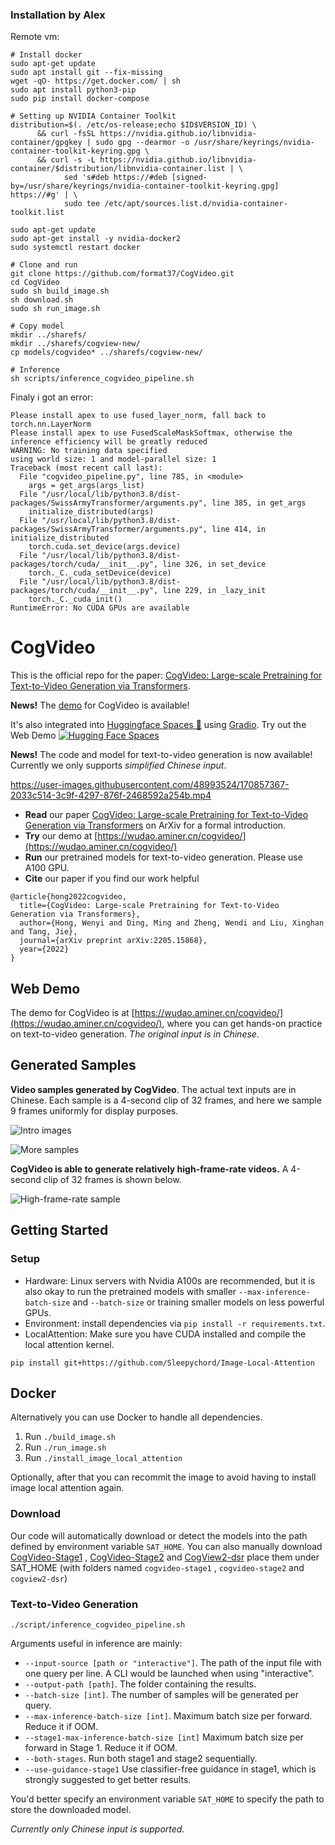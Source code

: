 ### Installation by Alex
Remote vm:
```
# Install docker
sudo apt-get update
sudo apt install git --fix-missing
wget -qO- https://get.docker.com/ | sh
sudo apt install python3-pip
sudo pip install docker-compose

# Setting up NVIDIA Container Toolkit
distribution=$(. /etc/os-release;echo $ID$VERSION_ID) \
      && curl -fsSL https://nvidia.github.io/libnvidia-container/gpgkey | sudo gpg --dearmor -o /usr/share/keyrings/nvidia-container-toolkit-keyring.gpg \
      && curl -s -L https://nvidia.github.io/libnvidia-container/$distribution/libnvidia-container.list | \
            sed 's#deb https://#deb [signed-by=/usr/share/keyrings/nvidia-container-toolkit-keyring.gpg] https://#g' | \
            sudo tee /etc/apt/sources.list.d/nvidia-container-toolkit.list
            
sudo apt-get update
sudo apt-get install -y nvidia-docker2
sudo systemctl restart docker

# Clone and run
git clone https://github.com/format37/CogVideo.git
cd CogVideo
sudo sh build_image.sh
sh download.sh
sudo sh run_image.sh

# Copy model
mkdir ../sharefs/
mkdir ../sharefs/cogview-new/
cp models/cogvideo* ../sharefs/cogview-new/

# Inference
sh scripts/inference_cogvideo_pipeline.sh
```
Finaly i got an error:
```
Please install apex to use fused_layer_norm, fall back to torch.nn.LayerNorm
Please install apex to use FusedScaleMaskSoftmax, otherwise the inference efficiency will be greatly reduced
WARNING: No training data specified
using world size: 1 and model-parallel size: 1 
Traceback (most recent call last):
  File "cogvideo_pipeline.py", line 785, in <module>
    args = get_args(args_list)
  File "/usr/local/lib/python3.8/dist-packages/SwissArmyTransformer/arguments.py", line 385, in get_args
    initialize_distributed(args)
  File "/usr/local/lib/python3.8/dist-packages/SwissArmyTransformer/arguments.py", line 414, in initialize_distributed
    torch.cuda.set_device(args.device)
  File "/usr/local/lib/python3.8/dist-packages/torch/cuda/__init__.py", line 326, in set_device
    torch._C._cuda_setDevice(device)
  File "/usr/local/lib/python3.8/dist-packages/torch/cuda/__init__.py", line 229, in _lazy_init
    torch._C._cuda_init()
RuntimeError: No CUDA GPUs are available
```
# CogVideo

This is the official repo for the paper: [CogVideo: Large-scale Pretraining for Text-to-Video Generation via Transformers](http://arxiv.org/abs/2205.15868).


**News!** The [demo](https://wudao.aminer.cn/cogvideo/) for CogVideo is available! 

It's also integrated into [Huggingface Spaces 🤗](https://huggingface.co/spaces) using [Gradio](https://github.com/gradio-app/gradio). Try out the Web Demo [![Hugging Face Spaces](https://img.shields.io/badge/%F0%9F%A4%97%20Hugging%20Face-Spaces-blue)](https://huggingface.co/spaces/THUDM/CogVideo)


**News!** The code and model for text-to-video generation is now available! Currently we only supports *simplified Chinese input*. 

https://user-images.githubusercontent.com/48993524/170857367-2033c514-3c9f-4297-876f-2468592a254b.mp4

* **Read** our paper [CogVideo: Large-scale Pretraining for Text-to-Video Generation via Transformers](https://arxiv.org/abs/2205.15868) on ArXiv for a formal introduction. 
* **Try** our demo at [https://wudao.aminer.cn/cogvideo/](https://wudao.aminer.cn/cogvideo/)
* **Run** our pretrained models for text-to-video generation. Please use A100 GPU.
* **Cite** our paper if you find our work helpful

```
@article{hong2022cogvideo,
  title={CogVideo: Large-scale Pretraining for Text-to-Video Generation via Transformers},
  author={Hong, Wenyi and Ding, Ming and Zheng, Wendi and Liu, Xinghan and Tang, Jie},
  journal={arXiv preprint arXiv:2205.15868},
  year={2022}
}
```

## Web Demo

The demo for CogVideo is at [https://wudao.aminer.cn/cogvideo/](https://wudao.aminer.cn/cogvideo/), where you can get hands-on practice on text-to-video generation. *The original input is in Chinese.*


## Generated Samples

**Video samples generated by CogVideo**. The actual text inputs are in Chinese. Each sample is a 4-second clip of 32 frames, and here we sample 9 frames uniformly for display purposes.

![Intro images](assets/intro-image.png)

![More samples](assets/appendix-moresamples.png)



**CogVideo is able to generate relatively high-frame-rate videos.**
A 4-second clip of 32 frames is shown below. 

![High-frame-rate sample](assets/appendix-sample-highframerate.png)

## Getting Started

### Setup

* Hardware: Linux servers with Nvidia A100s are recommended, but it is also okay to run the pretrained models with smaller `--max-inference-batch-size` and `--batch-size` or training smaller models on less powerful GPUs.
* Environment: install dependencies via `pip install -r requirements.txt`. 
* LocalAttention: Make sure you have CUDA installed and compile the local attention kernel.

```shell
pip install git+https://github.com/Sleepychord/Image-Local-Attention
```

## Docker
Alternatively you can use Docker to handle all dependencies.

1. Run ```./build_image.sh```
2. Run ```./run_image.sh```
3. Run ```./install_image_local_attention```

Optionally, after that you can recommit the image to avoid having to install image local attention again.


### Download

Our code will automatically download or detect the models into the path defined by environment variable `SAT_HOME`. You can also manually download [CogVideo-Stage1](https://lfs.aminer.cn/misc/cogvideo/cogvideo-stage1.zip) , [CogVideo-Stage2](https://lfs.aminer.cn/misc/cogvideo/cogvideo-stage2.zip) and [CogView2-dsr](https://model.baai.ac.cn/model-detail/100041) place them under SAT_HOME (with folders named `cogvideo-stage1` , `cogvideo-stage2` and `cogview2-dsr`)

### Text-to-Video Generation

```
./script/inference_cogvideo_pipeline.sh
```

Arguments useful in inference are mainly:

* `--input-source [path or "interactive"]`. The path of the input file with one query per line. A CLI would be launched when using "interactive".
* `--output-path [path]`. The folder containing the results.
* `--batch-size [int]`. The number of samples will be generated per query.
* `--max-inference-batch-size [int]`. Maximum batch size per forward. Reduce it if OOM. 
* `--stage1-max-inference-batch-size [int]` Maximum batch size per forward in Stage 1. Reduce it if OOM. 
* `--both-stages`. Run both stage1 and stage2 sequentially. 
* `--use-guidance-stage1` Use classifier-free guidance in stage1, which is strongly suggested to get better results. 

You'd better specify an environment variable `SAT_HOME` to specify the path to store the downloaded model.

*Currently only Chinese input is supported.*
